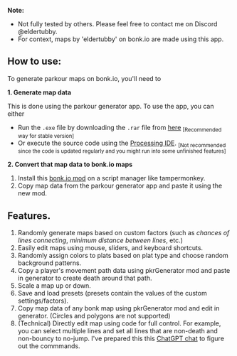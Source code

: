 **Note:** 
- Not fully tested by others. Please feel free to contact me on Discord @eldertubby.
- For context, maps by 'eldertubby' on bonk.io are made using this app.

## How to use:

To generate parkour maps on bonk.io, you'll need to

**1. Generate map data**

This is done using the parkour generator app. To use the app, you can either

- Run the ```.exe``` file by downloading the `.rar` file from [here](https://github.com/elder-tubby/bonkio-parkour-generator/releases/latest) <sub>[Recommended way for stable version]</sub>
- Or execute the source code using the [Processing IDE](https://processing.org/download). <sub>[Not recommended since the code is updated regularly and you might run into some unfinished features]</sub>

**2. Convert that map data to bonk.io maps**

1. Install this [bonk.io mod](https://github.com/elder-tubby/parkour-gen-browser-script/blob/main/mini-script.js) on a script manager like tampermonkey.
2. Copy map data from the parkour generator app and paste it using the new mod.


## Features.
1. Randomly generate maps based on custom factors (such as _chances of lines connecting_, _minimum distance between lines_, etc.)
2. Easily edit maps using mouse, sliders, and keyboard shortcuts.
3. Randomly assign colors to plats based on plat type and choose random background patterns.
4. Copy a player's movement path data using pkrGenerator mod and paste in generator to create death around that path.
5. Scale a map up or down.
6. Save and load presets (presets contain the values of the custom settings/factors).
7. Copy map data of any bonk map using pkrGenerator mod and edit in generator. (Circles and polygons are not supported)
8. (Technical) Directly edit map using code for full control. For example, you can select multiple lines and set all lines that are non-death and non-bouncy to no-jump. I've prepared this this [ChatGPT chat](https://chatgpt.com/share/67df6b9e-b360-8006-93af-5f8523a7d46c) to figure out the commmands.
